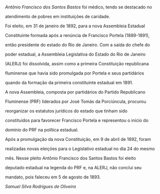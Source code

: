 

*Antônio Francisco dos Santos Bastos* foi médico, tendo se destacado no

atendimento de pobres em instituições de caridade.



Foi eleito, em 31 de janeiro de 1892, para a nova Assembleia Estadual

Constituinte formada após a renúncia de Francisco Portela (1889-1891),

então presidente do estado do Rio de Janeiro. Com a saída do chefe do

poder estadual, a Assembleia Legislativa do Estado do Rio de Janeiro

(ALERJ) foi dissolvida, assim como a primeira Constituição republicana

fluminense que havia sido promulgada por Portela e seus partidários

quando da formação da primeira constituinte estadual em 1891.



A nova Assembleia, composta por partidários do Partido Republicano

Fluminense (PRF) liderados por José Tomás da Porciúncula, procurou

reorganizar os estatutos jurídicos do estado que tinham sido

constituídos para favorecer Francisco Portela e representou o início do

domínio do PRF na política estadual.



Após a promulgação da nova Constituição, em 9 de abril de 1892, foram

realizadas novas eleições para o Legislativo estadual no dia 24 do mesmo

mês. Nesse pleito Antônio Francisco dos Santos Bastos foi eleito

deputado estadual na legenda do PRF e, na ALERJ, não conclui seu

mandato, pois faleceu em 5 de agosto de 1893.



*Samuel Silva Rodrigues de Oliveira*



